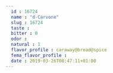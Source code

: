 ```yaml
---
  id : 16724
  name : "d-Carvone"
  slug : 16724
  taste : 
  bitter : 0
  odor : 
  natural : 1
  flavor_profile : caraway@bread@spice
  fema_flavor_profile : 
  date : 2019-03-26T08:47:11+01:00
---
```



